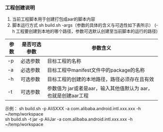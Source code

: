 ### 工程创建说明   
1. 当前工程脚本用于创建打包成aar的脚本内容   
2. 脚本运行方式  sh build.sh -args（参数的具体的含义与可选性如下表所示） (-h 工程要创建到本地的哪个路径，参数可选默认创建至当前脚本的运行的路径)  

| 参数 | 是否可选参数 | 参数含义 |
|------|-------|--------|
| -p|必选参数 | 目标工程的名称  | 
| -a|必选参数 | 目标工程中manifest文件中的package的名称 | 
| -h | 可选参数 | 目标工程的创建的本地路径，路径必须存在且有效 | 
| -t | 可选参数 | 参数值为 jar或者是aar，输入其他值默认为 aar，也就是创建aar工程 |

示例：
sh build.sh -p AliSXXX -a com.alibaba.android.intl.xxx.xxx -h ~/temp/workspace   
sh build.sh -t jar -p AliJar -a com.alibaba.android.intl.xxx.xxx -h ~/temp/workspace 